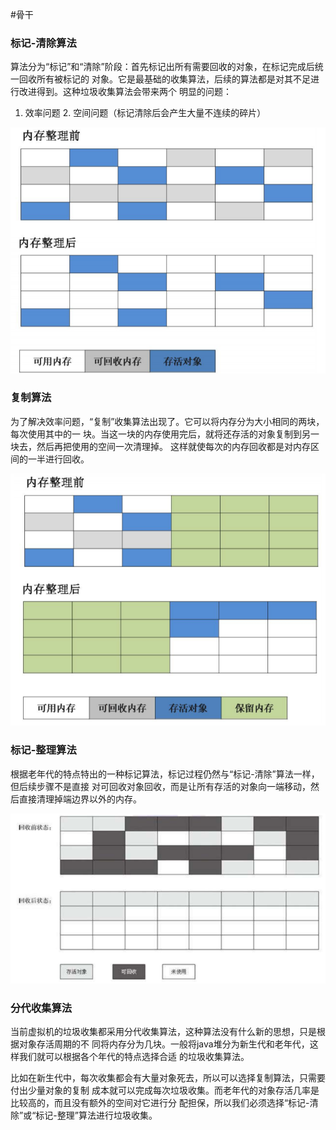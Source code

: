 #骨干

### 标记-清除算法 

算法分为“标记”和“清除”阶段：⾸先标记出所有需要回收的对象，在标记完成后统⼀回收所有被标记的 对象。它是最基础的收集算法，后续的算法都是对其不⾜进⾏改进得到。这种垃圾收集算法会带来两个 明显的问题： 

1. 效率问题 2. 空间问题（标记清除后会产⽣⼤量不连续的碎⽚） 

   

![](assets/QQ截图20201225225825.png)

### 复制算法 

为了解决效率问题，“复制”收集算法出现了。它可以将内存分为⼤⼩相同的两块，每次使⽤其中的⼀ 块。当这⼀块的内存使⽤完后，就将还存活的对象复制到另⼀块去，然后再把使⽤的空间⼀次清理掉。 这样就使每次的内存回收都是对内存区间的⼀半进⾏回收。 

![](assets/QQ截图20201225225856.png)

### 标记-整理算法 

根据⽼年代的特点特出的⼀种标记算法，标记过程仍然与“标记-清除”算法⼀样，但后续步骤不是直接 对可回收对象回收，⽽是让所有存活的对象向⼀端移动，然后直接清理掉端边界以外的内存。 

![](assets/QQ截图20201225225955.png)

### 分代收集算法 

当前虚拟机的垃圾收集都采⽤分代收集算法，这种算法没有什么新的思想，只是根据对象存活周期的不 同将内存分为⼏块。⼀般将java堆分为新⽣代和⽼年代，这样我们就可以根据各个年代的特点选择合适 的垃圾收集算法。 

⽐如在新⽣代中，每次收集都会有⼤量对象死去，所以可以选择复制算法，只需要付出少量对象的复制 成本就可以完成每次垃圾收集。⽽⽼年代的对象存活⼏率是⽐较⾼的，⽽且没有额外的空间对它进⾏分 配担保，所以我们必须选择“标记-清除”或“标记-整理”算法进⾏垃圾收集。 